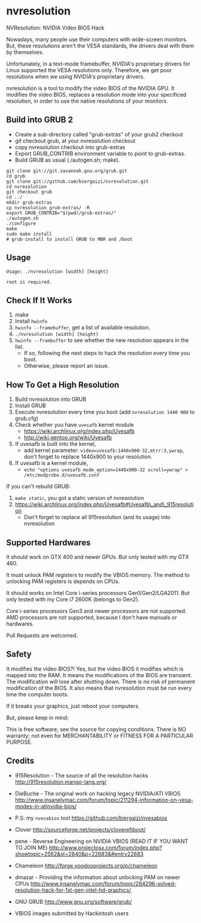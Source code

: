 nvresolution
=========

NVResolution: NVIDIA Video BIOS Hack

Nowadays, many people use their computers with wide-screen monitors.
But, these resolutions aren't the VESA standards, the drivers deal with them by themselves.

Unfortunately, in a text-mode framebuffer, NVIDIA's proprietary drivers for Linux supported the VESA resolutions only. Therefore, we get poor resolutions when we using NVIDIA's proprietary drivers.

nvresolution is a tool to modify the video BIOS of the NVIDIA GPU.
It modifies the video BIOS, replaces a resolution mode into your specificed resolution, in order to use the native resolutions of your monitors.

Build into GRUB 2
-------------------

* Create a sub-directory called "grub-extras" of your grub2 checkout
* git checkout grub, at your nvresolution checkout
* copy nvresolution checkout into grub-extras
* Export GRUB\_CONTRIB environment variable to point to grub-extras.
* Build GRUB as usual (./autogen.sh; make).

```
git clone git://git.savannah.gnu.org/grub.git
cd grub
git clone git://github.com/biergaizi/nvresolution.git
cd nvresolution
git checkout grub
cd ../
mkdir grub-extras
cp nvresolution grub-extras/ -R
export GRUB_CONTRIB="$(pwd)/grub-extras/"
./autogen.sh
./configure
make
sudo make install
# grub-install to install GRUB to MBR and /boot
```

Usage
--------
    Usage: ./nvresolution [width] [height]

    root is required.

Check If It Works
------------------
1. make
2. Install `hwinfo`
3. `hwinfo --framebuffer`, get a list of available resolution.
4. `./nvresolution [width] [height]`
5. `hwinfo --frambuffer` to see whether the new resolution appears in the list.
    * If so, following the next steps to hack the resolution every time you boot.
    * Otherwise, please report an issue.

How To Get a High Resolution
--------------------------------

1. Build nvresolution into GRUB
2. Install GRUB
3. Execute nvresolution every time you boot (add `nvresolution 1440 900` to grub.cfg)
3. Check whether you have `uvesafb` kernel module
   * https://wiki.archlinux.org/index.php/Uvesafb
   * http://wiki.gentoo.org/wiki/Uvesafb
4. If uvesafb is built into the kernel,
    * add kernel parameter: `video=uvesafb:1440x900-32,mtrr:3,ywrap`, don't forget to replace 1440x900 to your resolution.
5. If uvesafb is a kernel module,
    * `echo "options uvesafb mode_option=1440x900-32 scroll=ywrap" > /etc/modprobe.d/uvesafb.conf`

If you can't rebuild GRUB:

1. `make static`, you got a static version of nvresolution
2. https://wiki.archlinux.org/index.php/Uvesafb#Uvesafb\_and\_915resolution
   * Don't forget to replace all 915resolution (and its usage) into nvresolution

Supported Hardwares
-------------------
It should work on GTX 400 and newer GPUs. But only tested with my
GTX 460.

It must unlock PAM registers to modify the VBIOS memory. The method to unlocking
PAM registers is depends on CPUs.

It should works on Intel Core i-series processors Gen1/Gen2/LGA2011. But only tested
with my Core i7 2600K (belongs to Gen2).

Core i-series processors Gen3 and newer processors are not supported.
AMD processors are not supported, because I don't have manuals or hardwares.

Pull Requests are welcomed.

Safety
---------
It modifies the video BIOS?! Yes, but the video BIOS it modifies which is mapped into the RAM. It means the modifications of the BIOS are transient. The modification will lose after shutting down.
There is no risk of permanent modification of the BIOS. It also means that nvresolution must be run every time the computer boots.

If it breaks your graphics, just reboot your computers.

But, please keep in mind:

This is free software; see the source for copying conditions.
There is NO warranty; not even for MERCHANTABILITY or FITNESS FOR A PARTICULAR PURPOSE.

Credits
---------
* 915Resolution - The source of all the resolution hacks
  http://915resolution.mango-lang.org/

* DieBuche - The original work on hacking legacy NVIDIA/ATI VBIOS
  http://www.insanelymac.com/forum/topic/211294-information-on-vesa-modes-in-atinvidia-bios/

* P.S: my `nvesabios` tool
  https://github.com/biergaizi/nvesabios

* Clover
  http://sourceforge.net/projects/cloverefiboot/

* pene - Reverse Engineering on NVIDIA VBIOS (READ IT IF YOU WANT TO JOIN ME)
  http://www.projectosx.com/forum/index.php?showtopic=2562&st=2840&p=22683&#entry22683

* Chameleon
  http://forge.voodooprojects.org/p/chameleon

* dmazar - Providing the information about unlocking PAM on newer CPUs
  http://www.insanelymac.com/forum/topic/284296-solved-resolution-hack-for-1st-gen-intel-hd-graphics/

* GNU GRUB
  http://www.gnu.org/software/grub/

* VBIOS images submitted by Hackintosh users
